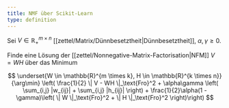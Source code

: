 ```yaml
---
title: NMF über Scikit-Learn
type: definition
---
```


Sei $V \in \mathbb{R}_+^{m \times n}$ [[zettel/Matrix/Dünnbesetztheit|Dünnbesetztheit]], $\alpha, \gamma \ge 0$.

Finde eine Lösung der [[zettel/Nonnegative-Matrix-Factorisation|NFM]] $V = WH$ über das Minimum

$$
	\underset{W \in \mathbb{R}^{m \times k}, H \in \mathbb{R}^{k \times n}}{\arg\min} \left( \frac{1}{2} \| V - WH \|_\text{Fro}^2 + \alpha\gamma \left( \sum_{i,j} |w_{ij}| + \sum_{i,j} |h_{ij}| \right) + \frac{1}{2}\alpha(1 - \gamma)\left( \| W \|_\text{Fro}^2 + \| H \|_\text{Fro}^2 \right)\right)
$$